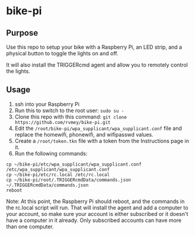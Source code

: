 # bike-pi

## Purpose

Use this repo to setup your bike with a Raspberry Pi, an LED strip, and a physical button to toggle the lights on and off.

It will also install the TRIGGERcmd agent and allow you to remotely control the lights.

## Usage

1. ssh into your Raspberry Pi
2. Run this to switch to the root user:  `sudo su -`
2. Clone this repo with this command:  `git clone https://github.com/rvmey/bike-pi.git`
3. Edit the `/root/bike-pi/wpa_supplicant/wpa_supplicant.conf` file and replace the homewifi, phonewifi, and wifipasswd values.
2. Create a `/root/token.tkn` file with a token from the Instructions page in it.
4. Run the following commands:

```
cp ~/bike-pi/etc/wpa_supplicant/wpa_supplicant.conf /etc/wpa_supplicant/wpa_supplicant.conf
cp ~/bike-pi/etc/rc.local /etc/rc.local
cp ~/bike-pi/root/.TRIGGERcmdData/commands.json ~/.TRIGGERcmdData/commands.json 
reboot
```

Note: At this point, the Raspberry Pi should reboot, and the commands in the rc.local script will run.  That will install the agent and add a computer to your account, so make sure your account is either subscribed or it doesn't have a computer in it already.  Only subscribed accounts can have more than one computer.  